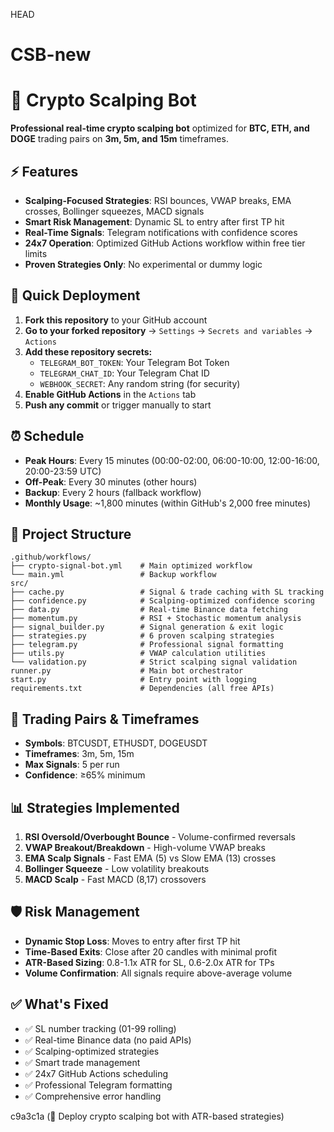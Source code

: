 HEAD
# CSB-new

# 🚀 Crypto Scalping Bot

**Professional real-time crypto scalping bot** optimized for **BTC, ETH, and DOGE** trading pairs on **3m, 5m, and 15m** timeframes.

## ⚡ Features

- **Scalping-Focused Strategies**: RSI bounces, VWAP breaks, EMA crosses, Bollinger squeezes, MACD signals
- **Smart Risk Management**: Dynamic SL to entry after first TP hit
- **Real-Time Signals**: Telegram notifications with confidence scores
- **24x7 Operation**: Optimized GitHub Actions workflow within free tier limits
- **Proven Strategies Only**: No experimental or dummy logic

## 🔧 Quick Deployment

1. **Fork this repository** to your GitHub account
2. **Go to your forked repository** → `Settings` → `Secrets and variables` → `Actions`
3. **Add these repository secrets:**
   - `TELEGRAM_BOT_TOKEN`: Your Telegram Bot Token
   - `TELEGRAM_CHAT_ID`: Your Telegram Chat ID  
   - `WEBHOOK_SECRET`: Any random string (for security)
4. **Enable GitHub Actions** in the `Actions` tab
5. **Push any commit** or trigger manually to start

## ⏰ Schedule

- **Peak Hours**: Every 15 minutes (00:00-02:00, 06:00-10:00, 12:00-16:00, 20:00-23:59 UTC)
- **Off-Peak**: Every 30 minutes (other hours)
- **Backup**: Every 2 hours (fallback workflow)
- **Monthly Usage**: ~1,800 minutes (within GitHub's 2,000 free minutes)

## 📁 Project Structure

```
.github/workflows/
├── crypto-signal-bot.yml    # Main optimized workflow
└── main.yml                 # Backup workflow
src/
├── cache.py                 # Signal & trade caching with SL tracking
├── confidence.py            # Scalping-optimized confidence scoring
├── data.py                  # Real-time Binance data fetching
├── momentum.py              # RSI + Stochastic momentum analysis
├── signal_builder.py        # Signal generation & exit logic
├── strategies.py            # 6 proven scalping strategies
├── telegram.py              # Professional signal formatting
├── utils.py                 # VWAP calculation utilities
└── validation.py            # Strict scalping signal validation
runner.py                    # Main bot orchestrator
start.py                     # Entry point with logging
requirements.txt             # Dependencies (all free APIs)
```

## 🎯 Trading Pairs & Timeframes

- **Symbols**: BTCUSDT, ETHUSDT, DOGEUSDT
- **Timeframes**: 3m, 5m, 15m
- **Max Signals**: 5 per run
- **Confidence**: ≥65% minimum

## 📊 Strategies Implemented

1. **RSI Oversold/Overbought Bounce** - Volume-confirmed reversals
2. **VWAP Breakout/Breakdown** - High-volume VWAP breaks
3. **EMA Scalp Signals** - Fast EMA (5) vs Slow EMA (13) crosses
4. **Bollinger Squeeze** - Low volatility breakouts
5. **MACD Scalp** - Fast MACD (8,17) crossovers

## 🛡️ Risk Management

- **Dynamic Stop Loss**: Moves to entry after first TP hit
- **Time-Based Exits**: Close after 20 candles with minimal profit
- **ATR-Based Sizing**: 0.8-1.1x ATR for SL, 0.6-2.0x ATR for TPs
- **Volume Confirmation**: All signals require above-average volume

## ✅ What's Fixed

- ✅ SL number tracking (01-99 rolling)
- ✅ Real-time Binance data (no paid APIs)
- ✅ Scalping-optimized strategies
- ✅ Smart trade management
- ✅ 24x7 GitHub Actions scheduling
- ✅ Professional Telegram formatting
- ✅ Comprehensive error handling


c9a3c1a (🚀 Deploy crypto scalping bot with ATR-based strategies)
